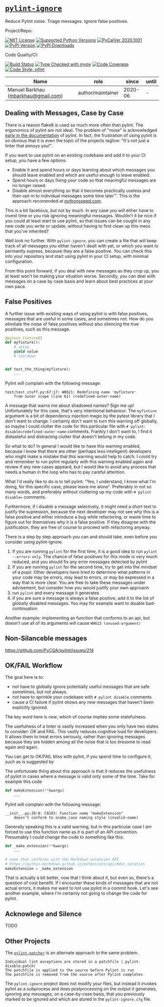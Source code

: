 # [`pylint-ignore`][repo_ref]

Reduce Pylint noise. Triage messages. Ignore false positives.

Project/Repo:

[![MIT License][license_img]][license_ref]
[![Supported Python Versions][pyversions_img]][pyversions_ref]
[![PyCalVer 2020.1001][version_img]][version_ref]
[![PyPI Version][pypi_img]][pypi_ref]
[![PyPI Downloads][downloads_img]][downloads_ref]

Code Quality/CI:

[![Build Status][build_img]][build_ref]
[![Type Checked with mypy][mypy_img]][mypy_ref]
[![Code Coverage][codecov_img]][codecov_ref]
[![Code Style: sjfmt][style_img]][style_ref]


|                 Name                |        role       |  since  | until |
|-------------------------------------|-------------------|---------|-------|
| Manuel Barkhau (mbarkhau@gmail.com) | author/maintainer | 2020-06 | -     |


<!--
  To update the TOC:
  $ pip install md-toc
  $ md_toc --in-place README.md gitlab
-->


[](TOC)

[](TOC)


## Dealing with Messages, Case by Case

There is a reason flake8 is used so much more often than pylint. The ergonomics of pylint are not ideal. The problem of "noise" is acknowledged [early in the documentation](http://pylint.pycqa.org/en/stable/tutorial.html) of pylint. In fact, the frustration of using pylint is so obvious that it is even the topic of the projects tagline: "It's not just a linter that annoys you!".

If you want to use pylint on an existing codebase and add it to your CI setup, you have a few options:

 - Enable it and spend hours or days learning about which messages you should leave enabled and which are useful enough to leave enabled.
 - Spend hours or days fixing your code so that meaningful messages are no longer raised.
 - Disable almost everything so that it becomes practically useless and then opt-in to individual messages some time later™. This is the approach recomended at [pythonspeed.com](https://pythonspeed.com/articles/pylint/).

This is a bit facetious, but not by much. In any case you will either have to invest time or you risk ignoring meaningful messages. Wouldn't it be nice if you could at least start to use pylint, so that issues can be cought in any new code you write or update, without having to first clean up this mess that you've inherited?

Well look no further. With `pylint-ignore`, you can create a file that will keep track of all messages you either haven't dealt with yet, or which you want to permantly supress, because they are a false positive. You can check this into your repository and start using pylint in your CI setup, with minimal configuration.

From this point forward, if you deal with new messages as they crop up, you at least won't be making your situation worse. Secondly, you can deal with messages on a case by case basis and learn about best practices at your own pace.


## False Positives

A further issue with existing ways of using pylint is with false positives, messages that are useful in some cases, and sometimes not. How do you elimitate the noise of false positives without also silencing the true positives, such as this message.

```python
@pytest.fixture()
def myfixture():
    # setup
    yield value
    # teardown


def test_the_thing(myfixture):
    ...
```

Pylint will complain with the following message:

```
test/test_stuff.py:67:17: W0621: Redefining name 'myfixture'
    from outer scope (line 61) (redefined-outer-name)
```

A message that warns me about shadowed names? Sign me up! Unfortunately
for this case, that's very intentional behaviour. The `myfixture` argument
is a bit of dependency injection magic by the pytest library that I don't
want to change. I certainly don't want to turn this warning off globally,
so maybe I could clutter the code for this particular file with `# pylint:
disable=redefined-outer-name` comments. Frankly I don't want to, I find it
distasteful and distracting clutter that doesn't belong in my code.

So what to do? In general I would like to have this warning enabled,
because I know that there are other (perhaps less intelligent) developers
who might make a mistake that this warning would help to catch. I could
try and remember to run pylint regularly with this warning enabled again
and review if any new cases appeard, but I would like to avoid any process that needs a human in the loop who has to pay careful attention.

What I'd really like to do is to tell pylint: "Yes, I understand, I
know what I'm doing, for this specific case, please leave me alone".
Preferably in not so many words, and preferably without cluttering up
my code with `# pylint disable=` comments.

Furthermore, if I disable a message selectively, it might need a short
text to justify the supression, because the next developer may not see why
this is a false positive and either introduce a bug while refactoring, or
waste time to figure out for themselves why it is a false positive. If
they disagree with the justification, they are free of course to proceed
with refactoring anyway.

There is a step by step approach you can and should take, even before you consider using pylint-ignore.

1. If you are running `pylint` for the first time, it is a good idea to run `pylint --errors-only`. The chance of false positives for this mode is very much reduced, and you should fix any error messages detected by pylint
2. If you are running `pylint` for the second time, try to get into the mindset of a pupil. Other developers have tried to determine what patterns in your code may be errors, may lead to errors, or may be expressed in a way that is more clear. You are free to take these messages under advisement, but consider how you would justify your own approach
1. run `pylint` and  every message it generates
2. if you are sure a message is always a false positive, add it to the list of globally disabled messages. You may for example want to disable bad-continuation


Another example: implementing an function that conforms to an api, but doesn't use all of its arguments will cause `W0613 (unused-argument)`


## Non-Silanceble messages

https://github.com/PyCQA/pylint/issues/214


## OK/FAIL Workflow

The goal here is to:

 - not have to globally ignore potentially useful messages that are safe sometimes, but not always.
 - not have to sprinkle your codebase with `# pylint disable` comments.
 - cause a CI failure if pylint shows any *new* messages that haven't been explicitly ignored.

The key word here is *new*, which of course implies some statefulness.



The usefulness of a linter is vastly increased when you only have two
states to consider: OK and FAIL. This vastly reduces cognitive load for
developers. It allows them to treat errors seriously, rather than ignoring
messages because they are hidden among all the noise that is too tiresome
to read again and again.

You can get to OK/FAIL bliss with pylint, if you spend time to configure
it, such as is suggested by


The unfortunate thing about this approach is that it reduces the
usefulness of pylint in cases where a message is valid only some of
the time. Take for example this code

```python
def makeExtension(**kwargs)
    ...
```

Pylint will complain with the following message:

```
__init__.py:20:0: C0103: Function name "makeExtension"
    doesn't conform to snake_case naming style (invalid-name)
```

Generally speaking this is a valid warning, but in this particular
case I am forced to use this function name as it is part of an API
convention. Presumably I could change the code to something like this:

```python
def _make_extension(**kwargs)
    ...

# name that conforms with the Markdown extension API
# https://python-markdown.github.io/extensions/api/#dot_notation
makeExtension = _make_extension
```

That is actually a bit better, now that I think about it, but even so, there's a question of cost benefit. If I encounter these kinds of messages that are not actual errors, it makes me want to not use pylint in a commit hook. Let's see another example, where I'm certainly not going to change the code for pylint.


## Acknowlege and Silence

TODO


## Other Projects

The [`pylint-patcher`](https://pypi.org/project/pylint-patcher/) is an alternate approach to the same problem.

    Individual lint exceptions are stored in a patchfile (.pylint-disable.patch)
    The patchfile is applied to the source before Pylint is run
    The patchfile is removed from the source after Pylint completes

The `pylint-ignore` project does not modify your files, but instead it invokes pylint as a subprocess and does postprocessing on the output it generates, ignoring any messages, on a case-by-case basis, that you previously marked to be ignored and which are stored in the `pylint-ignore.cfg` file.



[repo_ref]: https://gitlab.com/mbarkhau/pylint-ignore

[build_img]: https://gitlab.com/mbarkhau/pylint-ignore/badges/master/pipeline.svg
[build_ref]: https://gitlab.com/mbarkhau/pylint-ignore/pipelines

[codecov_img]: https://gitlab.com/mbarkhau/pylint-ignore/badges/master/coverage.svg
[codecov_ref]: https://mbarkhau.gitlab.io/pylint-ignore/cov

[license_img]: https://img.shields.io/badge/License-MIT-blue.svg
[license_ref]: https://gitlab.com/mbarkhau/pylint-ignore/blob/master/LICENSE

[mypy_img]: https://img.shields.io/badge/mypy-checked-green.svg
[mypy_ref]: https://mbarkhau.gitlab.io/pylint-ignore/mypycov

[style_img]: https://img.shields.io/badge/code%20style-%20sjfmt-f71.svg
[style_ref]: https://gitlab.com/mbarkhau/straitjacket/

[pypi_img]: https://img.shields.io/badge/PyPI-wheels-green.svg
[pypi_ref]: https://pypi.org/project/pylint-ignore/#files

[downloads_img]: https://pepy.tech/badge/pylint-ignore/month
[downloads_ref]: https://pepy.tech/project/pylint-ignore

[version_img]: https://img.shields.io/static/v1.svg?label=PyCalVer&message=2020.1001&color=blue
[version_ref]: https://pypi.org/project/pycalver/

[pyversions_img]: https://img.shields.io/pypi/pyversions/pylint-ignore.svg
[pyversions_ref]: https://pypi.python.org/pypi/pylint-ignore
